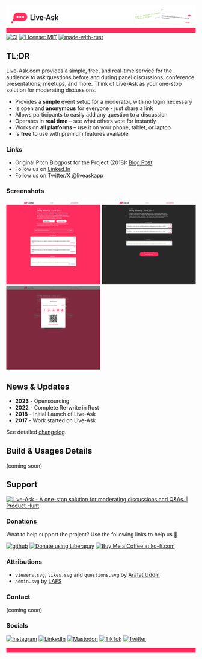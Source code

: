 ![liveask readme header](/assets/readme_header.png)
[![CI](https://github.com/liveask/liveask/actions/workflows/ci.yml/badge.svg)](https://github.com/liveask/liveask/actions/workflows/ci.yml)  [![License: MIT](https://img.shields.io/badge/License-MIT-yellow.svg)](https://opensource.org/licenses/MIT)  [![made-with-rust](https://img.shields.io/badge/Made%20with-Rust-1f425f.svg)](https://www.rust-lang.org/)  


## TL;DR
Live-Ask.com provides a simple, free, and real-time service for the audience to ask questions before and during panel discussions, conference presentations, meetups, and more. Think of Live-Ask as your one-stop solution for moderating discussions.

* Provides a **simple** event setup for a moderator, with no login necessary
* Is open and **anonymous** for everyone - just share a link
* Allows participants to easily add any question to a discussion
* Operates in **real time** – see what others vote for instantly
* Works on **all platforms** – use it on your phone, tablet, or laptop
* Is **free** to use with premium features available

### Links 
* Original Pitch Blogpost for the Project (2018): [Blog Post](https://blog.extrawurst.org/general/webdev/2018/04/02/liveask.html)
* Follow us on [Linked.In](https://www.linkedin.com/company/live-ask/)
* Follow us on Twitter/X [@liveaskapp](https://twitter.com/liveaskapp)

### Screenshots 
<img src="/assets/desktop_modview.png" height="222" width="250" > <img src="/assets/desktop_partview.png" height="222" width="250" > <img src="/assets/desktop_share.png" height="222" width="250" >

## News & Updates 
* **2023** - Opensourcing
* **2022** - Complete Re-write in Rust
* **2018** - Initial Launch of Live-Ask
* **2017** - Work started on Live-Ask

See detailed [changelog](CHANGELOG.md).

## Build & Usages Details 
(coming soon) 

## Support 

<a href="https://www.producthunt.com/products/live-ask/reviews?utm_source=badge-product_review&utm_medium=badge&utm_souce=badge-live&#0045;ask" target="_blank"><img src="https://api.producthunt.com/widgets/embed-image/v1/product_review.svg?product_id=392197&theme=neutral" alt="Live&#0045;Ask - A&#0032;one&#0045;stop&#0032;solution&#0032;for&#0032;moderating&#0032;discussions&#0032;and&#0032;Q&#0038;As&#0046; | Product Hunt" style="width: 250px; height: 54px;" width="250" height="54" /></a>

### Donations 
Wnat to help support the project? Use the following links to help us 💪

[![github](https://img.shields.io/badge/-GitHub%20Sponsors-fafbfc?logo=GitHub%20Sponsors)](https://github.com/sponsors/extrawurst) 
<a href="https://liberapay.com/extrawurst/donate"><img alt="Donate using Liberapay" src="https://liberapay.com/assets/widgets/donate.svg"></a> 
<a href='https://ko-fi.com/B0B6GMW1T' target='_blank'><img height='36' style='border:0px;height:36px;' src='https://storage.ko-fi.com/cdn/kofi4.png?v=3' border='0' alt='Buy Me a Coffee at ko-fi.com' /></a>

### Attributions

* `viewers.svg`, `likes.svg` and `questions.svg` by [Arafat Uddin](https://thenounproject.com/shalfdesign/)
* `admin.svg` by [LAFS](https://thenounproject.com/LAFS/)

### Contact
(coming soon)

### Socials
[![Instagram](https://img.shields.io/badge/Instagram-%23E4405F.svg?style=for-the-badge&logo=Instagram&logoColor=white)](https://www.instagram.com/liveaskapp/?igshid=OGQ5ZDc2ODk2ZA%3D%3D&utm_source=qr)
[![LinkedIn](https://img.shields.io/badge/linkedin-%230077B5.svg?style=for-the-badge&logo=linkedin&logoColor=white)](https://www.linkedin.com/company/live-ask/)
[![Mastodon](https://img.shields.io/badge/-MASTODON-%232B90D9?style=for-the-badge&logo=mastodon&logoColor=white)](https://mastodon.social/@liveask)
[![TikTok](https://img.shields.io/badge/TikTok-%23000000.svg?style=for-the-badge&logo=TikTok&logoColor=white)](https://www.tiktok.com/@liveaskapp)
[![Twitter](https://img.shields.io/badge/Twitter-%231DA1F2.svg?style=for-the-badge&logo=Twitter&logoColor=white)](https://twitter.com/liveaskapp)


![liveask readme footer](/assets/readme_footer.png)
